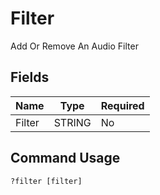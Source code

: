 # Filter

Add Or Remove An Audio Filter

## Fields

| Name | Type | Required |
|------|------|----------|
| Filter | STRING | No |

## Command Usage
```
?filter [filter]
```